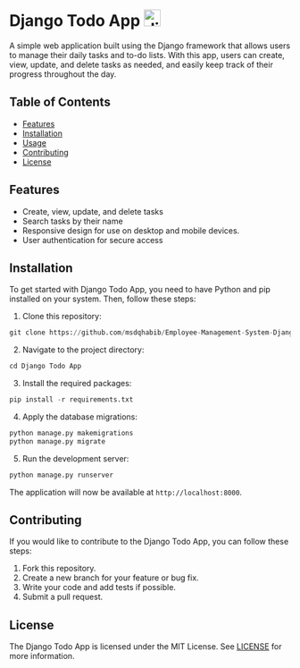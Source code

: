 # Django Todo App <img src="https://icon-icons.com/icons2/2107/PNG/32/file_type_django_icon_130645.png" alt="django-icon" width="30">

A simple web application built using the Django framework that allows users to manage their daily tasks and to-do lists. With this app, users can create, view, update, and delete tasks as needed, and easily keep track of their progress throughout the day.

<!-- Add table of contents -->
## Table of Contents

- [Features](#features)
- [Installation](#installation)
- [Usage](#usage)
- [Contributing](#contributing)
- [License](#license)

<!-- Add features list -->
## Features
- Create, view, update, and delete tasks
- Search tasks by their name
- Responsive design for use on desktop and mobile devices.
- User authentication for secure access

<!-- Add installation instructions -->
## Installation

To get started with Django Todo App, you need to have Python and pip installed on your system. Then, follow these steps:

1. Clone this repository:
```python
git clone https://github.com/msdqhabib/Employee-Management-System-Django.git
```
2. Navigate to the project directory:
```python
cd Django Todo App
```
3. Install the required packages:
```python
pip install -r requirements.txt
```
4. Apply the database migrations:
```python
python manage.py makemigrations
python manage.py migrate
```
5. Run the development server:
```python
python manage.py runserver
```

The application will now be available at `http://localhost:8000`.


## Contributing

If you would like to contribute to the Django Todo App, you can follow these steps:

1. Fork this repository.
2. Create a new branch for your feature or bug fix.
3. Write your code and add tests if possible.
4. Submit a pull request.

## License

The Django Todo App is licensed under the MIT License. See [LICENSE](LICENSE) for more information.
